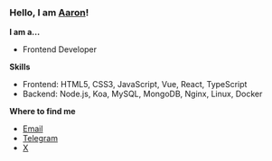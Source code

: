 
### Hello, I am [Aaron](https://www.ultimate-kernel.fun)!

**I am a...**

- Frontend Developer 

**Skills**
- Frontend: HTML5, CSS3, JavaScript, Vue, React, TypeScript
- Backend: Node.js, Koa, MySQL, MongoDB, Nginx, Linux, Docker


 <!-- ![](https://github-readme-stats.vercel.app/api?username=aaronlamz&count_private=true&show_icons=true&icon_color=0366d6&text_color=24292e&bg_color=eeeeee&hide_title=true&card_width=100%) -->

**Where to find me**

- [Email](mailto:aaronlamz2022@gmail.com)
- [Telegram](https://t.me/discover_001)
- [X](https://twitter.com/aaronlamz)
